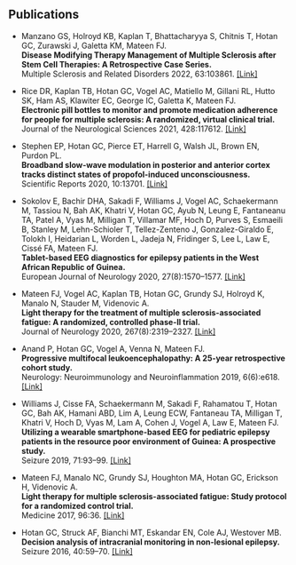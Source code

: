## Publications
- Manzano GS, Holroyd KB, Kaplan T, Bhattacharyya S, Chitnis T, Hotan GC, Zurawski J, Galetta KM, Mateen FJ.  
**Disease Modifying Therapy Management of Multiple Sclerosis after Stem Cell Therapies: A Retrospective Case Series.**  
Multiple Sclerosis and Related Disorders 2022, 63:103861. [\[Link\]](https://doi.org/10.1016/j.msard.2022.103861)

- Rice DR, Kaplan TB, Hotan GC, Vogel AC, Matiello M, Gillani RL, Hutto SK, Ham AS, Klawiter EC, George IC, Galetta K, Mateen FJ.   
**Electronic pill bottles to monitor and promote medication adherence for people for multiple sclerosis: A randomized, virtual clinical trial.**    
Journal of the Neurological Sciences 2021, 428:117612. [\[Link\]](https://doi.org/10.1016/j.jns.2021.117612)

- Stephen EP, Hotan GC, Pierce ET, Harrell G, Walsh JL, Brown EN, Purdon PL.  
**Broadband slow-wave modulation in posterior and anterior cortex tracks distinct states of propofol-induced unconsciousness.**  
Scientific Reports 2020, 10:13701. [\[Link\]](https://doi.org/10.1038/s41598-020-68756-y)

- Sokolov E, Bachir DHA, Sakadi F, Williams J, Vogel AC, Schaekermann M, Tassiou N, Bah AK, Khatri V, Hotan GC, Ayub N, Leung E, Fantaneanu TA, Patel A, Vyas M, Milligan T, Villamar MF, Hoch D, Purves S, Esmaeili B, Stanley M, Lehn-Schioler T, Tellez-Zenteno J, Gonzalez-Giraldo E, Tolokh I, Heidarian L, Worden L, Jadeja N, Fridinger S, Lee L, Law E, Cissé FA, Mateen FJ.  
**Tablet-based EEG diagnostics for epilepsy patients in the West African Republic of Guinea.**  
European Journal of Neurology 2020, 27(8):1570&ndash;1577. [\[Link\]](https:/doi.org/10.1111/ene.14291)

- Mateen FJ, Vogel AC, Kaplan TB, Hotan GC, Grundy SJ, Holroyd K, Manalo N, Stauder M, Videnovic A.  
**Light therapy for the treatment of multiple sclerosis-associated fatigue: A randomized, controlled phase-II trial.**  
Journal of Neurology 2020, 267(8):2319&ndash;2327. [\[Link\]](https://doi.org/10.1007/s00415-020-09845-w)

- Anand P, Hotan GC, Vogel A, Venna N, Mateen FJ.  
**Progressive multifocal leukoencephalopathy: A 25-year retrospective cohort study.**  
Neurology: Neuroimmunology and Neuroinflammation 2019, 6(6):e618. [\[Link\]](https://doi.org/10.1212/NXI.0000000000000618)

- Williams J, Cisse FA, Schaekermann M, Sakadi F, Rahamatou T, Hotan GC, Bah AK, Hamani ABD, Lim A, Leung ECW, Fantaneau TA, Milligan T, Khatri V, Hoch D, Vyas M, Lam A, Cohen J, Vogel A, Law E, Mateen FJ.  
**Utilizing a wearable smartphone-based EEG for pediatric epilepsy patients in the resource poor environment of Guinea: A prospective study.**  
Seizure 2019, 71:93&ndash;99. [\[Link\]](https://n.neurology.org/content/92/15_supplement/n5.001)

- Mateen FJ, Manalo NC, Grundy SJ, Houghton MA, Hotan GC, Erickson H, Videnovic A.  
**Light therapy for multiple sclerosis-associated fatigue: Study protocol for a randomized control trial.**  
Medicine 2017, 96:36. [\[Link\]](https://doi.org/10.1097/MD.0000000000008037)

-	Hotan GC, Struck AF, Bianchi MT, Eskandar EN, Cole AJ, Westover MB.  
**Decision analysis of intracranial monitoring in non-lesional epilepsy.**  
Seizure 2016, 40:59&ndash;70. [\[Link\]](https://doi.org/10.1016/j.seizure.2016.06.010)

